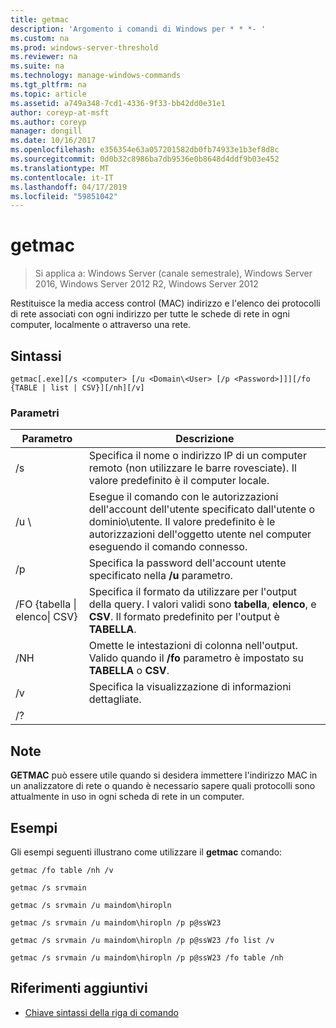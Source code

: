```yaml
---
title: getmac
description: 'Argomento i comandi di Windows per * * *- '
ms.custom: na
ms.prod: windows-server-threshold
ms.reviewer: na
ms.suite: na
ms.technology: manage-windows-commands
ms.tgt_pltfrm: na
ms.topic: article
ms.assetid: a749a348-7cd1-4336-9f33-bb42dd0e31e1
author: coreyp-at-msft
ms.author: coreyp
manager: dongill
ms.date: 10/16/2017
ms.openlocfilehash: e356354e63a057201582db0fb74933e1b3ef8d8c
ms.sourcegitcommit: 0d0b32c8986ba7db9536e0b8648d4ddf9b03e452
ms.translationtype: MT
ms.contentlocale: it-IT
ms.lasthandoff: 04/17/2019
ms.locfileid: "59851042"
---
```

# <a name="getmac"></a>getmac

>Si applica a: Windows Server (canale semestrale), Windows Server 2016, Windows Server 2012 R2, Windows Server 2012

Restituisce la media access control (MAC) indirizzo e l'elenco dei protocolli di rete associati con ogni indirizzo per tutte le schede di rete in ogni computer, localmente o attraverso una rete. 
## <a name="syntax"></a>Sintassi
```
getmac[.exe][/s <computer> [/u <Domain\<User> [/p <Password>]]][/fo {TABLE | list | CSV}][/nh][/v]
```
### <a name="parameters"></a>Parametri
|Parametro|Descrizione|
|-------|--------|
|/s <computer>|Specifica il nome o indirizzo IP di un computer remoto (non utilizzare le barre rovesciate). Il valore predefinito è il computer locale.|
|/u <Domain>\\<User>|Esegue il comando con le autorizzazioni dell'account dell'utente specificato dall'utente o dominio\utente. Il valore predefinito è le autorizzazioni dell'oggetto utente nel computer eseguendo il comando connesso.|
|/p <Password>|Specifica la password dell'account utente specificato nella **/u** parametro.|
|/FO {tabella &#124; elenco&#124; CSV}|Specifica il formato da utilizzare per l'output della query. I valori validi sono **tabella**, **elenco**, e **CSV**. Il formato predefinito per l'output è **TABELLA**.|
|/NH|Omette le intestazioni di colonna nell'output. Valido quando il **/fo** parametro è impostato su **TABELLA** o **CSV**.|
|/v|Specifica la visualizzazione di informazioni dettagliate.|
|/?||
## <a name="remarks"></a>Note
**GETMAC** può essere utile quando si desidera immettere l'indirizzo MAC in un analizzatore di rete o quando è necessario sapere quali protocolli sono attualmente in uso in ogni scheda di rete in un computer.
## <a name="BKMK_Examples"></a>Esempi
Gli esempi seguenti illustrano come utilizzare il **getmac** comando:
```
getmac /fo table /nh /v
```
```
getmac /s srvmain
```
```
getmac /s srvmain /u maindom\hiropln
```
```
getmac /s srvmain /u maindom\hiropln /p p@ssW23
```
```
getmac /s srvmain /u maindom\hiropln /p p@ssW23 /fo list /v
```
```
getmac /s srvmain /u maindom\hiropln /p p@ssW23 /fo table /nh
```
## <a name="additional-references"></a>Riferimenti aggiuntivi
-   [Chiave sintassi della riga di comando](command-line-syntax-key.md)
